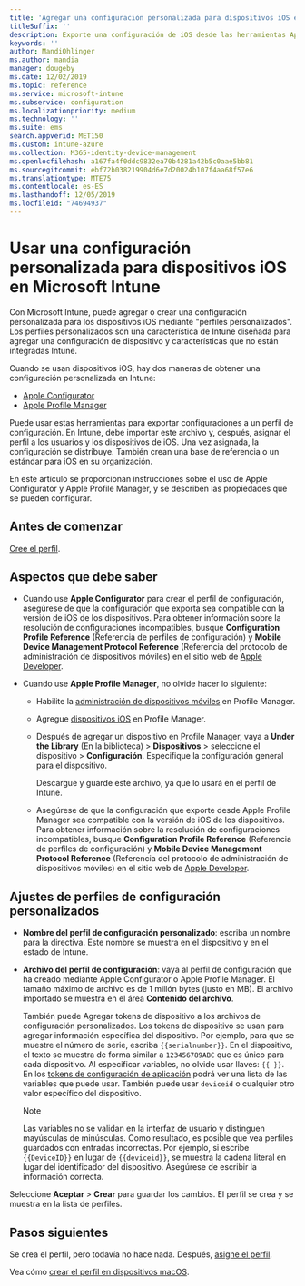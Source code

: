 ```yaml
---
title: 'Agregar una configuración personalizada para dispositivos iOS en Microsoft Intune: Azure | Microsoft Docs'
titleSuffix: ''
description: Exporte una configuración de iOS desde las herramientas Apple Configurator o Apple Profile Manager y, después, importe dicha configuración en Microsoft Intune. Esta configuración puede crear, usar y controlar características y configuraciones personalizadas en dispositivos iOS. Después, este perfil personalizado puede asignarse o distribuirse en dispositivos iOS de la organización para crear una línea base o un estándar.
keywords: ''
author: MandiOhlinger
ms.author: mandia
manager: dougeby
ms.date: 12/02/2019
ms.topic: reference
ms.service: microsoft-intune
ms.subservice: configuration
ms.localizationpriority: medium
ms.technology: ''
ms.suite: ems
search.appverid: MET150
ms.custom: intune-azure
ms.collection: M365-identity-device-management
ms.openlocfilehash: a167fa4f0ddc9832ea70b4281a42b5c0aae5bb81
ms.sourcegitcommit: ebf72b038219904d6e7d20024b107f4aa68f57e6
ms.translationtype: MTE75
ms.contentlocale: es-ES
ms.lasthandoff: 12/05/2019
ms.locfileid: "74694937"
---
```

# <a name="use-custom-settings-for-ios-devices-in-microsoft-intune"></a>Usar una configuración personalizada para dispositivos iOS en Microsoft Intune

Con Microsoft Intune, puede agregar o crear una configuración personalizada para los dispositivos iOS mediante "perfiles personalizados". Los perfiles personalizados son una característica de Intune diseñada para agregar una configuración de dispositivo y características que no están integradas Intune.

Cuando se usan dispositivos iOS, hay dos maneras de obtener una configuración personalizada en Intune:

- [Apple Configurator](https://itunes.apple.com/app/apple-configurator-2/id1037126344?mt=12)
- [Apple Profile Manager](https://support.apple.com/profile-manager)

Puede usar estas herramientas para exportar configuraciones a un perfil de configuración. En Intune, debe importar este archivo y, después, asignar el perfil a los usuarios y los dispositivos de iOS. Una vez asignada, la configuración se distribuye. También crean una base de referencia o un estándar para iOS en su organización.

En este artículo se proporcionan instrucciones sobre el uso de Apple Configurator y Apple Profile Manager, y se describen las propiedades que se pueden configurar.

## <a name="before-you-begin"></a>Antes de comenzar

[Cree el perfil](device-profile-create.md).

## <a name="what-you-need-to-know"></a>Aspectos que debe saber

- Cuando use **Apple Configurator** para crear el perfil de configuración, asegúrese de que la configuración que exporta sea compatible con la versión de iOS de los dispositivos. Para obtener información sobre la resolución de configuraciones incompatibles, busque **Configuration Profile Reference** (Referencia de perfiles de configuración) y **Mobile Device Management Protocol Reference** (Referencia del protocolo de administración de dispositivos móviles) en el sitio web de [Apple Developer](https://developer.apple.com/).

- Cuando use **Apple Profile Manager**, no olvide hacer lo siguiente:

  - Habilite la [administración de dispositivos móviles](https://help.apple.com/serverapp/mac/5.7/#/apd05B9B761-D390-4A75-9251-E9AD29A61D0C) en Profile Manager.
  - Agregue [dispositivos iOS](https://help.apple.com/profilemanager/mac/5.7/#/pm9onzap1984) en Profile Manager.
  - Después de agregar un dispositivo en Profile Manager, vaya a **Under the Library** (En la biblioteca)  > **Dispositivos** > seleccione el dispositivo > **Configuración**. Especifique la configuración general para el dispositivo.

    Descargue y guarde este archivo, ya que lo usará en el perfil de Intune.

  - Asegúrese de que la configuración que exporte desde Apple Profile Manager sea compatible con la versión de iOS de los dispositivos. Para obtener información sobre la resolución de configuraciones incompatibles, busque **Configuration Profile Reference** (Referencia de perfiles de configuración) y **Mobile Device Management Protocol Reference** (Referencia del protocolo de administración de dispositivos móviles) en el sitio web de [Apple Developer](https://developer.apple.com/).

## <a name="custom-configuration-profile-settings"></a>Ajustes de perfiles de configuración personalizados

- **Nombre del perfil de configuración personalizado**: escriba un nombre para la directiva. Este nombre se muestra en el dispositivo y en el estado de Intune.
- **Archivo del perfil de configuración**: vaya al perfil de configuración que ha creado mediante Apple Configurator o Apple Profile Manager. El tamaño máximo de archivo es de 1 millón bytes (justo en MB). El archivo importado se muestra en el área **Contenido del archivo**.

  También puede Agregar tokens de dispositivo a los archivos de configuración personalizados. Los tokens de dispositivo se usan para agregar información específica del dispositivo. Por ejemplo, para que se muestre el número de serie, escriba `{{serialnumber}}`. En el dispositivo, el texto se muestra de forma similar a `123456789ABC` que es único para cada dispositivo. Al especificar variables, no olvide usar llaves: `{{ }}`. En los [tokens de configuración de aplicación](../apps/app-configuration-policies-use-ios.md#tokens-used-in-the-property-list) podrá ver una lista de las variables que puede usar. También puede usar `deviceid` o cualquier otro valor específico del dispositivo.

  > [!NOTE]
  > Las variables no se validan en la interfaz de usuario y distinguen mayúsculas de minúsculas. Como resultado, es posible que vea perfiles guardados con entradas incorrectas. Por ejemplo, si escribe `{{DeviceID}}` en lugar de `{{deviceid}}`, se muestra la cadena literal en lugar del identificador del dispositivo. Asegúrese de escribir la información correcta.

Seleccione **Aceptar** > **Crear** para guardar los cambios. El perfil se crea y se muestra en la lista de perfiles.

## <a name="next-steps"></a>Pasos siguientes

Se crea el perfil, pero todavía no hace nada. Después, [asigne el perfil](device-profile-assign.md).

Vea cómo [crear el perfil en dispositivos macOS](custom-settings-macos.md). 
